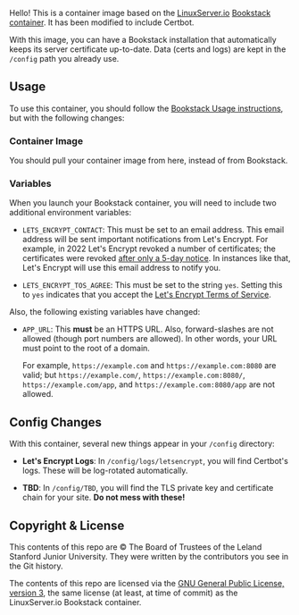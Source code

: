 Hello!  This is a container image based on the
[LinuxServer.io](https://linuxserver.io) [Bookstack
container](https://docs.linuxserver.io/images/docker-bookstack).  It has been
modified to include Certbot.

With this image, you can have a Bookstack installation that automatically keeps
its server certificate up-to-date.  Data (certs and logs) are kept in the
`/config` path you already use.

## Usage

To use this container, you should follow the [Bookstack Usage
instructions](https://docs.linuxserver.io/images/docker-bookstack#usage), but
with the following changes:

### Container Image

You should pull your container image from here, instead of from Bookstack.

### Variables

When you launch your Bookstack container, you will need to include two
additional environment variables:

* `LETS_ENCRYPT_CONTACT`: This must be set to an email address.  This email
  address will be sent important notifications from Let's Encrypt.  For
  example, in 2022 Let's Encrypt revoked a number of certificates; the
  certificates were revoked [after only a 5-day
  notice](https://community.letsencrypt.org/t/2022-01-25-issue-with-tls-alpn-01-validation-method/170450).
  In instances like that, Let's Encrypt will use this email address to notify
  you.

* `LETS_ENCRYPT_TOS_AGREE`: This must be set to the string `yes`.  Setting this
  to `yes` indicates that you accept the [Let's Encrypt Terms of
  Service](https://community.letsencrypt.org/tos).

Also, the following existing variables have changed:

* `APP_URL`: This **must** be an HTTPS URL.  Also, forward-slashes are not
  allowed (though port numbers are allowed).  In other words, your URL must
  point to the root of a domain.

  For example, `https://example.com` and `https://example.com:8080` are valid;
  but `https://example.com/`, `https://example.com:8080/`,
  `https://example.com/app`, and `https://example.com:8080/app` are not
  allowed.

## Config Changes

With this container, several new things appear in your `/config` directory:

* **Let's Encrypt Logs**: In `/config/logs/letsencrypt`, you will find
  Certbot's logs.  These will be log-rotated automatically.

* **TBD**: In `/config/TBD`, you will find the TLS private key and certificate
  chain for your site.  **Do not mess with these!**

## Copyright & License

This contents of this repo are © The Board of Trustees of the Leland Stanford
Junior University.  They were written by the contributors you see in the Git
history.

The contents of this repo are licensed via the [GNU General Public License,
version 3](https://www.gnu.org/licenses/gpl-3.0.html), the same license (at
least, at time of commit) as the LinuxServer.io Bookstack container.
